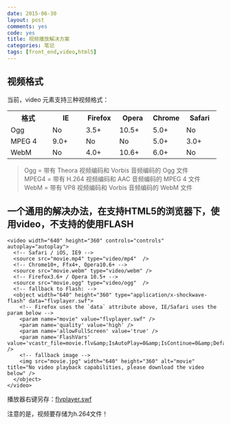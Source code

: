 ```yaml
---
date: 2015-06-30
layout: post
comments: yes
code: yes
title: 视频播放解决方案
categories: 笔记
tags: [front_end,video,html5]
---
```


## 视频格式

当前，video 元素支持三种视频格式：

<table>
<tbody>
<tr>
<th>格式</th>
<th style="width:16%">IE</th>
<th style="width:16%">Firefox</th>
<th style="width:16%">Opera</th>
<th style="width:16%">Chrome</th>
<th style="width:16%">Safari</th>
</tr>
<tr>
<td>Ogg</td>
<td>No</td>
<td>3.5+</td>
<td>10.5+</td>
<td>5.0+</td>
<td>No</td>
</tr>
<tr>
<td>MPEG 4</td>
<td>9.0+</td>
<td>No</td>
<td>No</td>
<td>5.0+</td>
<td>3.0+</td>
</tr>
<tr>
<td>WebM</td>
<td>No</td>
<td>4.0+</td>
<td>10.6+</td>
<td>6.0+</td>
<td>No</td>
</tr>
</tbody>
</table>

> Ogg = 带有 Theora 视频编码和 Vorbis 音频编码的 Ogg 文件  
> MPEG4 = 带有 H.264 视频编码和 AAC 音频编码的 MPEG 4 文件  
> WebM = 带有 VP8 视频编码和 Vorbis 音频编码的 WebM 文件  

## 一个通用的解决办法，在支持HTML5的浏览器下，使用video，不支持的使用FLASH

    <video width="640" height="360" controls="controls" autoplay="autoplay">
      <!-- Safari / iOS, IE9 -->
      <source src="movie.mp4" type="video/mp4"  />
      <!-- Chrome10+, Ffx4+, Opera10.6+ -->
      <source src="movie.webm" type="video/webm" />
      <!-- Firefox3.6+ / Opera 10.5+ -->
      <source src="movie.ogg" type="video/ogg"  />
      <!-- fallback to Flash: -->
      <object width="640" height="360" type="application/x-shockwave-flash" data="flvplayer.swf">
        <!-- Firefox uses the `data` attribute above, IE/Safari uses the param below -->
        <param name="movie" value="flvplayer.swf" />
        <param name='quality' value='high' />
        <param name='allowFullScreen' value='true' />
        <param name='FlashVars' value='vcastr_file=movie.flv&amp;IsAutoPlay=0&amp;IsContinue=0&amp;DefaultVolume=50' />
        <!-- fallback image -->
        <img src="movie.jpg" width="640" height="360" alt="movie" title="No video playback capabilities, please download the video below" />
      </object>
    </video>

播放器右键另存：[flvplayer.swf](/uploads/2015/06/flvplayer.swf)

注意的是，视频要存储为h.264文件！